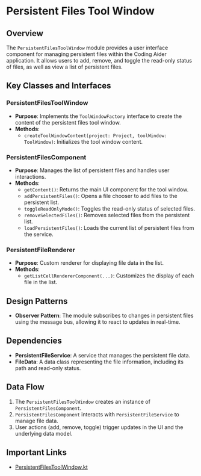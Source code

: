 # Persistent Files Tool Window

## Overview
The `PersistentFilesToolWindow` module provides a user interface component for managing persistent files within the Coding Aider application. It allows users to add, remove, and toggle the read-only status of files, as well as view a list of persistent files.

## Key Classes and Interfaces

### PersistentFilesToolWindow
- **Purpose**: Implements the `ToolWindowFactory` interface to create the content of the persistent files tool window.
- **Methods**:
  - `createToolWindowContent(project: Project, toolWindow: ToolWindow)`: Initializes the tool window content.

### PersistentFilesComponent
- **Purpose**: Manages the list of persistent files and handles user interactions.
- **Methods**:
  - `getContent()`: Returns the main UI component for the tool window.
  - `addPersistentFiles()`: Opens a file chooser to add files to the persistent list.
  - `toggleReadOnlyMode()`: Toggles the read-only status of selected files.
  - `removeSelectedFiles()`: Removes selected files from the persistent list.
  - `loadPersistentFiles()`: Loads the current list of persistent files from the service.

### PersistentFileRenderer
- **Purpose**: Custom renderer for displaying file data in the list.
- **Methods**:
  - `getListCellRendererComponent(...)`: Customizes the display of each file in the list.

## Design Patterns
- **Observer Pattern**: The module subscribes to changes in persistent files using the message bus, allowing it to react to updates in real-time.

## Dependencies
- **PersistentFileService**: A service that manages the persistent file data.
- **FileData**: A data class representing the file information, including its path and read-only status.

## Data Flow
1. The `PersistentFilesToolWindow` creates an instance of `PersistentFilesComponent`.
2. `PersistentFilesComponent` interacts with `PersistentFileService` to manage file data.
3. User actions (add, remove, toggle) trigger updates in the UI and the underlying data model.

## Important Links
- [PersistentFilesToolWindow.kt](./PersistentFilesToolWindow.kt)
